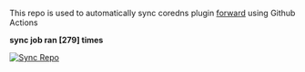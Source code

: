 This repo is used to automatically sync coredns plugin [forward](https://github.com/QZLin/forward) using Github Actions

**sync job ran [279] times**

[![Sync Repo](https://github.com/QZLin/coredns-extract/actions/workflows/sync.yaml/badge.svg)](https://github.com/QZLin/coredns-extract/actions/workflows/sync.yaml)
